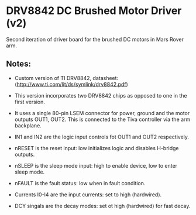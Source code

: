 # DRV8842 DC Brushed Motor Driver (v2)

Second iteration of driver board for the brushed DC motors in Mars Rover arm.

## Notes:

- Custom version of TI DRV8842, datasheet: (http://www.ti.com/lit/ds/symlink/drv8842.pdf)

- This version incorporates two DRV8842 chips as opposed to one in the first version.

- It uses a single 80-pin LSEM connector for power, ground and the motor outputs OUT1, OUT2. This is connected to the Tiva controller via the arm backplane.

- IN1 and IN2 are the logic input controls fot OUT1 and OUT2 respectively.

- nRESET is the reset input: low initializes logic and disables H-bridge outputs.

- nSLEEP is the sleep mode input: high to enable device, low to enter sleep mode.

- nFAULT is the fault status: low when in fault condition.

- Currents I0-I4 are the input currents: set to high (hardwired).

- DCY singals are the decay modes: set ot high (hardwired) for fast decay.
